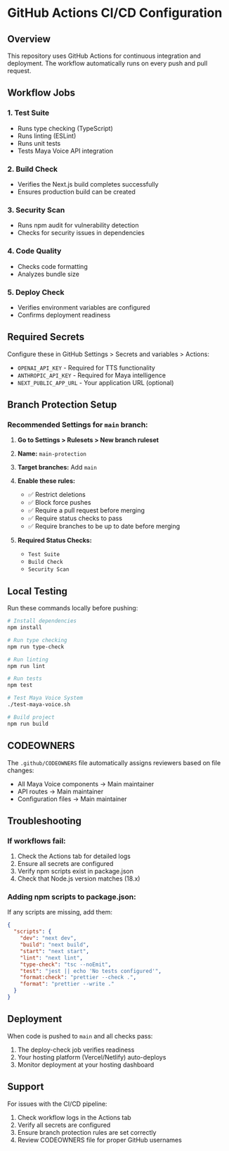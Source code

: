 # GitHub Actions CI/CD Configuration

## Overview
This repository uses GitHub Actions for continuous integration and deployment. The workflow automatically runs on every push and pull request.

## Workflow Jobs

### 1. Test Suite
- Runs type checking (TypeScript)
- Runs linting (ESLint)
- Runs unit tests
- Tests Maya Voice API integration

### 2. Build Check
- Verifies the Next.js build completes successfully
- Ensures production build can be created

### 3. Security Scan
- Runs npm audit for vulnerability detection
- Checks for security issues in dependencies

### 4. Code Quality
- Checks code formatting
- Analyzes bundle size

### 5. Deploy Check
- Verifies environment variables are configured
- Confirms deployment readiness

## Required Secrets

Configure these in GitHub Settings > Secrets and variables > Actions:

- `OPENAI_API_KEY` - Required for TTS functionality
- `ANTHROPIC_API_KEY` - Required for Maya intelligence
- `NEXT_PUBLIC_APP_URL` - Your application URL (optional)

## Branch Protection Setup

### Recommended Settings for `main` branch:

1. **Go to Settings > Rulesets > New branch ruleset**
2. **Name:** `main-protection`
3. **Target branches:** Add `main`
4. **Enable these rules:**
   - ✅ Restrict deletions
   - ✅ Block force pushes
   - ✅ Require a pull request before merging
   - ✅ Require status checks to pass
   - ✅ Require branches to be up to date before merging

5. **Required Status Checks:**
   - `Test Suite`
   - `Build Check`
   - `Security Scan`

## Local Testing

Run these commands locally before pushing:

```bash
# Install dependencies
npm install

# Run type checking
npm run type-check

# Run linting
npm run lint

# Run tests
npm test

# Test Maya Voice System
./test-maya-voice.sh

# Build project
npm run build
```

## CODEOWNERS

The `.github/CODEOWNERS` file automatically assigns reviewers based on file changes:
- All Maya Voice components → Main maintainer
- API routes → Main maintainer
- Configuration files → Main maintainer

## Troubleshooting

### If workflows fail:
1. Check the Actions tab for detailed logs
2. Ensure all secrets are configured
3. Verify npm scripts exist in package.json
4. Check that Node.js version matches (18.x)

### Adding npm scripts to package.json:

If any scripts are missing, add them:

```json
{
  "scripts": {
    "dev": "next dev",
    "build": "next build",
    "start": "next start",
    "lint": "next lint",
    "type-check": "tsc --noEmit",
    "test": "jest || echo 'No tests configured'",
    "format:check": "prettier --check .",
    "format": "prettier --write ."
  }
}
```

## Deployment

When code is pushed to `main` and all checks pass:
1. The deploy-check job verifies readiness
2. Your hosting platform (Vercel/Netlify) auto-deploys
3. Monitor deployment at your hosting dashboard

## Support

For issues with the CI/CD pipeline:
1. Check workflow logs in the Actions tab
2. Verify all secrets are configured
3. Ensure branch protection rules are set correctly
4. Review CODEOWNERS file for proper GitHub usernames